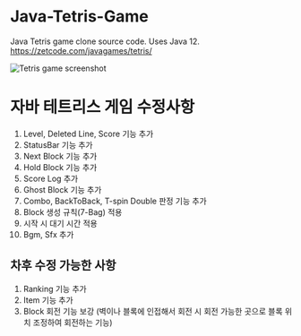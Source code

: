# Java-Tetris-Game
Java Tetris game clone source code. Uses Java 12.  
https://zetcode.com/javagames/tetris/

![Tetris game screenshot](tetris_game.png)

# 자바 테트리스 게임 수정사항
1. Level, Deleted Line, Score 기능 추가
2. StatusBar 기능 추가
3. Next Block 기능 추가
4. Hold Block 기능 추가
5. Score Log 추가
6. Ghost Block 기능 추가
7. Combo, BackToBack, T-spin Double 판정 기능 추가
8. Block 생성 규칙(7-Bag) 적용
9. 시작 시 대기 시간 적용
10. Bgm, Sfx 추가

## 차후 수정 가능한 사항
1. Ranking 기능 추가
2. Item 기능 추가
3. Block 회전 기능 보강 (벽이나 블록에 인접해서 회전 시 회전 가능한 곳으로 블록 위치 조정하여 회전하는 기능)

